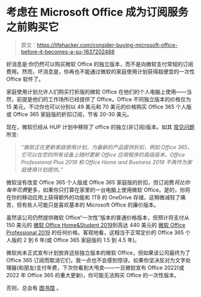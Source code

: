 # 考虑在 Microsoft Office 成为订阅服务之前购买它

> 原文：<https://lifehacker.com/consider-buying-microsoft-office-before-it-becomes-a-su-1837202488>

好消息是:你仍然可以购买微软 Office 的独立版本，而不是向微软支付常规的订阅费用。然而，坏消息是，你再也不能通过微软的家庭使用计划获得超便宜的一次性 Office 软件了。



家庭使用计划允许人们购买打折版的微软 Office 在他们的个人电脑上使用——当然，前提是他们的工作场所已经提供了 Office。Office 不同独立版本的价格仅为 15 美元，不过你也可以分别以 49 美元和 70 美元的价格购买 Office 365 个人版或 Office 365 家庭版的折扣订阅，节省 20-30 美元。

现在，微软已经从 HUP 计划中移除了 office 的独立(非订阅)版本。如其 [常见问题](https://www.microsoft.com/en-us/home-use-program/frequently-asked-questions) 所言:

> *“微软正在更新家庭使用计划，为最新的产品提供折扣，例如 Office 365，它可以在您的所有设备上随时更新 Office 应用程序的高级版本。Office Professional Plus 2019 和 Office Home and Business 2019 不再作为家庭使用计划提供。”*

微软没有改变 Office 365 个人版或 Office 365 家庭版的折扣，但订阅费*将比你每年花费*更多，如果你只打算在家里的一台电脑上使用微软 Office。是的，你将在你的移动应用上获得额外的功能和 1TB 的 OneDrive 存储，这稍微减轻了痛苦，但有些人可能只是喜欢基本的 Microsoft Office 的廉价版本。

虽然该公司仍然提供微软 Office“一次性”版本的普通价格版本，但预计将支付从 150 美元的 [微软 Office Home&Student 2019](https://www.microsoft.com/en-us/p/office-home-student-2019/CFQ7TTC0K7C8?rtc=1&activetab=pivot:overviewtab)到高达 440 美元的 [微软 Office Professional 2019](https://www.microsoft.com/en-us/p/office-professional-2019/CFQ7TTC0K7C5?rtc=1&activetab=pivot:overviewtab) 的任何价格。客观地看，这相当于正常定价的 Office 365 个人版的 2 到 6 年(或 Office 365 家庭版的 1.5 到 4.5 年)。

微软尚未正式宣布计划放弃这些独立版本的微软 Office，但如果该公司最终为了 Office 365 订阅而取消它们，我一点也不会感到惊讶。如果你坚决反对为文字处理器(和朋友)支付年费，下次你看到大甩卖——一旦微软宣布 Office 2022(或 2022 年 Office 365 的重大更新)，你可能无法购买 Office 的一次性版本。

否则，总会有 [图书馆](https://www.libreoffice.org) 。